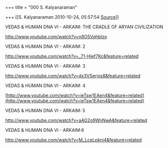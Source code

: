 +++
title = "000 S. Kalyanaraman"

+++
[[S. Kalyanaraman	2010-10-24, 05:57:54 [Source](https://groups.google.com/g/bvparishat/c/ca7uHsC8b4s)]]



VEDAS & HUMAN DNA VI - ARKAIM: THE CRADLE OF ARYAN CIVILIZATION

<http://www.youtube.com/watch?v=n8O5Vqhblzo>

VEDAS & HUMAN DNA VI - ARKAIM: 2

<http://www.youtube.com/watch?v=_71-Hief7Kc&feature=related>

VEDAS & HUMAN DNA VI - ARKAIM: 3

<http://www.youtube.com/watch?v=dx3VSerjxs8&feature=related>

VEDAS & HUMAN DNA VI - ARKAIM: 4

[http://www.youtube.com/watch?v=ieTsw1EAen4&feature=related](http://www.youtube.com/watch?v=ieTsw1EAen4&feature=related)

VEDAS & HUMAN DNA VI - ARKAIM: 5

<http://www.youtube.com/watch?v=aAG2o9WnNwA&feature=related>

VEDAS & HUMAN DNA VI - ARKAIM:6

<http://www.youtube.com/watch?v=M_LceLpkni4&feature=related>

